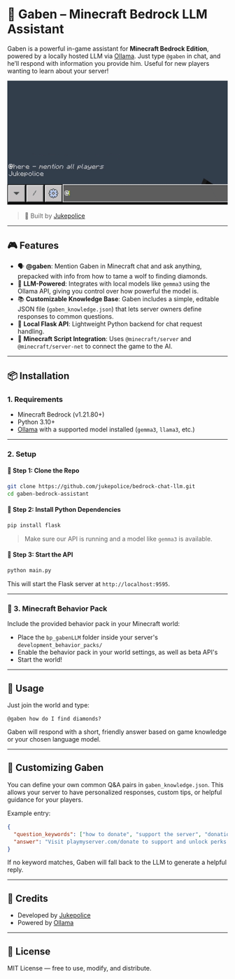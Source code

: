 # 🧠 Gaben – Minecraft Bedrock LLM Assistant

Gaben is a powerful in-game assistant for **Minecraft Bedrock Edition**, powered by a locally hosted LLM via [Ollama](https://ollama.com/). Just type `@gaben` in chat, and he’ll respond with information you provide him. Useful for new players wanting to learn about your server!

![Gaben Demo](demo.gif)

> 🔧 Built by [Jukepolice](https://github.com/Jukepolice)

---

## 🎮 Features

- 🗣️ **@gaben**: Mention Gaben in Minecraft chat and ask anything, prepacked with info from how to tame a wolf to finding diamonds.
- 🧠 **LLM-Powered**: Integrates with local models like `gemma3` using the Ollama API, giving you control over how powerful the model is.
- 📚 **Customizable Knowledge Base**: Gaben includes a simple, editable JSON file (`gaben_knowledge.json`) that lets server owners define responses to common questions.
- 🔌 **Local Flask API**: Lightweight Python backend for chat request handling.
- 🔗 **Minecraft Script Integration**: Uses `@minecraft/server` and `@minecraft/server-net` to connect the game to the AI.

---

## 📦 Installation

### 1. Requirements

- Minecraft Bedrock (v1.21.80+)
- Python 3.10+
- [Ollama](https://ollama.com) with a supported model installed (`gemma3`, `llama3`, etc.)

---

### 2. Setup

#### 🔁 Step 1: Clone the Repo

```bash
git clone https://github.com/jukepolice/bedrock-chat-llm.git
cd gaben-bedrock-assistant
````

#### 🧠 Step 2: Install Python Dependencies

```bash
pip install flask
```

> Make sure our API is running and a model like `gemma3` is available.

#### 🚀 Step 3: Start the API

```bash
python main.py
```

This will start the Flask server at `http://localhost:9595`.

---

### 📜 3. Minecraft Behavior Pack

Include the provided behavior pack in your Minecraft world:

* Place the `bp_gabenLLM` folder inside your server's `development_behavior_packs/`
* Enable the behavior pack in your world settings, as well as beta API's
* Start the world!

---

## 💬 Usage

Just join the world and type:

```
@gaben how do I find diamonds?
```

Gaben will respond with a short, friendly answer based on game knowledge or your chosen language model.

---

## 🧠 Customizing Gaben

You can define your own common Q\&A pairs in `gaben_knowledge.json`. This allows your server to have personalized responses, custom tips, or helpful guidance for your players.

Example entry:

```json
{
  "question_keywords": ["how to donate", "support the server", "donation perks"],
  "answer": "Visit playmyserver.com/donate to support and unlock perks!"
}
```

If no keyword matches, Gaben will fall back to the LLM to generate a helpful reply.

---

## 🤝 Credits

* Developed by [Jukepolice](https://github.com/Jukepolice)
* Powered by [Ollama](https://ollama.com)

---

## 📜 License

MIT License — free to use, modify, and distribute.


